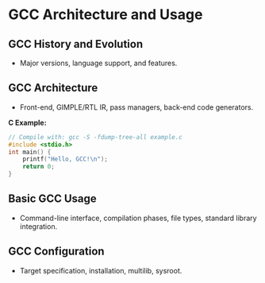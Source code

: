 # GCC Architecture and Usage

## GCC History and Evolution
- Major versions, language support, and features.

## GCC Architecture
- Front-end, GIMPLE/RTL IR, pass managers, back-end code generators.

**C Example:**
```c
// Compile with: gcc -S -fdump-tree-all example.c
#include <stdio.h>
int main() {
    printf("Hello, GCC!\n");
    return 0;
}
```

## Basic GCC Usage
- Command-line interface, compilation phases, file types, standard library integration.

## GCC Configuration
- Target specification, installation, multilib, sysroot.
